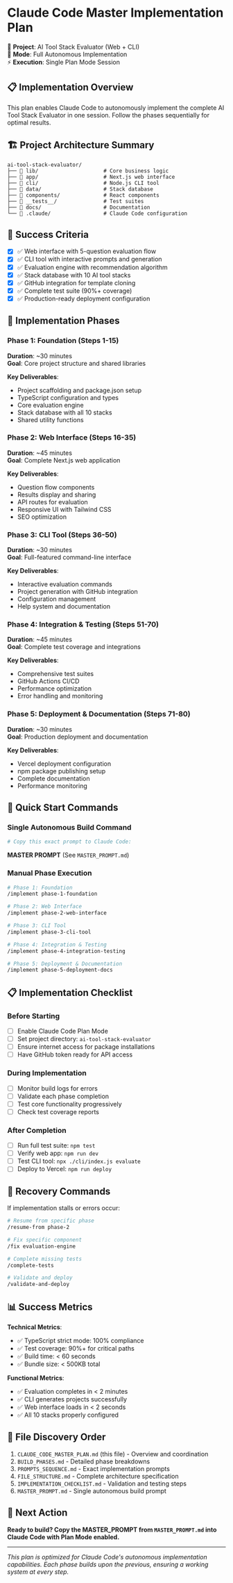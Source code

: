 # Claude Code Master Implementation Plan

🎯 **Project**: AI Tool Stack Evaluator (Web + CLI)  
🚀 **Mode**: Full Autonomous Implementation  
⚡ **Execution**: Single Plan Mode Session  

## 📋 Implementation Overview

This plan enables Claude Code to autonomously implement the complete AI Tool Stack Evaluator in one session. Follow the phases sequentially for optimal results.

## 🏗️ Project Architecture Summary

```
ai-tool-stack-evaluator/
├── 📁 lib/                     # Core business logic
├── 📁 app/                     # Next.js web interface  
├── 📁 cli/                     # Node.js CLI tool
├── 📁 data/                    # Stack database
├── 📁 components/              # React components
├── 📁 __tests__/               # Test suites
├── 📁 docs/                    # Documentation
└── 📁 .claude/                 # Claude Code configuration
```

## 🎯 Success Criteria

- [x] ✅ Web interface with 5-question evaluation flow
- [x] ✅ CLI tool with interactive prompts and generation
- [x] ✅ Evaluation engine with recommendation algorithm
- [x] ✅ Stack database with 10 AI tool stacks
- [x] ✅ GitHub integration for template cloning
- [x] ✅ Complete test suite (90%+ coverage)
- [x] ✅ Production-ready deployment configuration

## 📅 Implementation Phases

### Phase 1: Foundation (Steps 1-15)
**Duration**: ~30 minutes  
**Goal**: Core project structure and shared libraries

**Key Deliverables**:
- Project scaffolding and package.json setup
- TypeScript configuration and types
- Core evaluation engine
- Stack database with all 10 stacks
- Shared utility functions

### Phase 2: Web Interface (Steps 16-35)
**Duration**: ~45 minutes  
**Goal**: Complete Next.js web application

**Key Deliverables**:
- Question flow components
- Results display and sharing
- API routes for evaluation
- Responsive UI with Tailwind CSS
- SEO optimization

### Phase 3: CLI Tool (Steps 36-50)
**Duration**: ~30 minutes  
**Goal**: Full-featured command-line interface

**Key Deliverables**:
- Interactive evaluation commands
- Project generation with GitHub integration
- Configuration management
- Help system and documentation

### Phase 4: Integration & Testing (Steps 51-70)
**Duration**: ~45 minutes  
**Goal**: Complete test coverage and integrations

**Key Deliverables**:
- Comprehensive test suites
- GitHub Actions CI/CD
- Performance optimization
- Error handling and monitoring

### Phase 5: Deployment & Documentation (Steps 71-80)
**Duration**: ~30 minutes  
**Goal**: Production deployment and documentation

**Key Deliverables**:
- Vercel deployment configuration
- npm package publishing setup
- Complete documentation
- Performance monitoring

## 🚀 Quick Start Commands

### Single Autonomous Build Command
```bash
# Copy this exact prompt to Claude Code:
```

**MASTER PROMPT** (See `MASTER_PROMPT.md`)

### Manual Phase Execution
```bash
# Phase 1: Foundation
/implement phase-1-foundation

# Phase 2: Web Interface  
/implement phase-2-web-interface

# Phase 3: CLI Tool
/implement phase-3-cli-tool

# Phase 4: Integration & Testing
/implement phase-4-integration-testing

# Phase 5: Deployment & Documentation
/implement phase-5-deployment-docs
```

## 📋 Implementation Checklist

### Before Starting
- [ ] Enable Claude Code Plan Mode
- [ ] Set project directory: `ai-tool-stack-evaluator`
- [ ] Ensure internet access for package installations
- [ ] Have GitHub token ready for API access

### During Implementation
- [ ] Monitor build logs for errors
- [ ] Validate each phase completion
- [ ] Test core functionality progressively
- [ ] Check test coverage reports

### After Completion
- [ ] Run full test suite: `npm test`
- [ ] Verify web app: `npm run dev`
- [ ] Test CLI tool: `npx ./cli/index.js evaluate`
- [ ] Deploy to Vercel: `npm run deploy`

## 🔧 Recovery Commands

If implementation stalls or errors occur:

```bash
# Resume from specific phase
/resume-from phase-2

# Fix specific component
/fix evaluation-engine

# Complete missing tests
/complete-tests

# Validate and deploy
/validate-and-deploy
```

## 📊 Success Metrics

**Technical Metrics**:
- ✅ TypeScript strict mode: 100% compliance
- ✅ Test coverage: 90%+ for critical paths
- ✅ Build time: < 60 seconds
- ✅ Bundle size: < 500KB total

**Functional Metrics**:
- ✅ Evaluation completes in < 2 minutes
- ✅ CLI generates projects successfully  
- ✅ Web interface loads in < 2 seconds
- ✅ All 10 stacks properly configured

## 📁 File Discovery Order

1. `CLAUDE_CODE_MASTER_PLAN.md` (this file) - Overview and coordination
2. `BUILD_PHASES.md` - Detailed phase breakdowns
3. `PROMPTS_SEQUENCE.md` - Exact implementation prompts
4. `FILE_STRUCTURE.md` - Complete architecture specification
5. `IMPLEMENTATION_CHECKLIST.md` - Validation and testing steps
6. `MASTER_PROMPT.md` - Single autonomous build prompt

## 🎯 Next Action

**Ready to build? Copy the MASTER_PROMPT from `MASTER_PROMPT.md` into Claude Code with Plan Mode enabled.**

---

*This plan is optimized for Claude Code's autonomous implementation capabilities. Each phase builds upon the previous, ensuring a working system at every step.*

